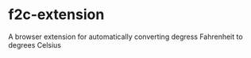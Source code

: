 # f2c-extension
A browser extension for automatically converting degress Fahrenheit to degrees Celsius
